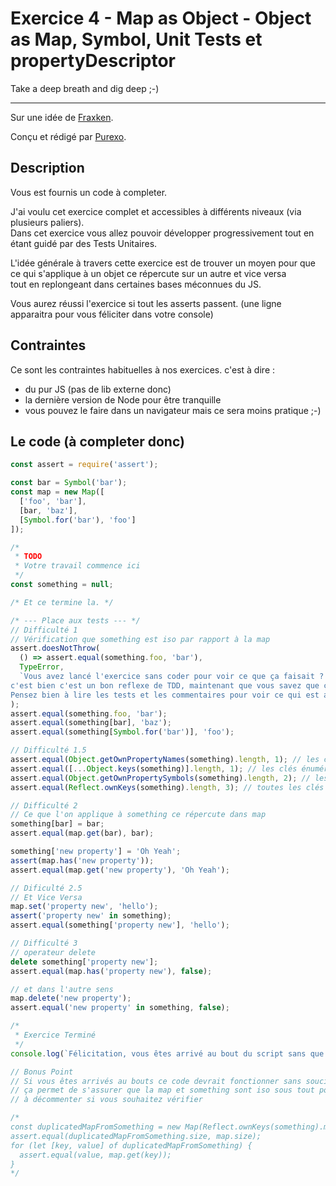 # Exercice 4 - Map as Object - Object as Map, Symbol, Unit Tests et propertyDescriptor

Take a deep breath and dig deep ;-)

------------

Sur une idée de [Fraxken](https://github.com/fraxken).

Conçu et rédigé par [Purexo](https://github.com/Purexo).

## Description
Vous est fournis un code à completer.

J'ai voulu cet exercice complet et accessibles à différents niveaux (via plusieurs paliers).  
Dans cet exercice vous allez pouvoir développer progressivement tout en étant guidé par des Tests Unitaires.

L'idée générale à travers cette exercice est de trouver un moyen pour que ce qui s'applique à un objet ce répercute sur un autre et vice versa  
tout en replongeant dans certaines bases méconnues du JS.

Vous aurez réussi l'exercice si tout les asserts passent. (une ligne apparaitra pour vous féliciter dans votre console)

## Contraintes
Ce sont les contraintes habituelles à nos exercices. c'est à dire :

- du pur JS (pas de lib externe donc)
- la dernière version de Node pour être tranquille
- vous pouvez le faire dans un navigateur mais ce sera moins pratique ;-)

## Le code (à completer donc)

```js
const assert = require('assert');

const bar = Symbol('bar');
const map = new Map([
  ['foo', 'bar'],
  [bar, 'baz'],
  [Symbol.for('bar'), 'foo']
]);

/*
 * TODO
 * Votre travail commence ici
 */
const something = null;

/* Et ce termine la. */

/* --- Place aux tests --- */
// Difficulté 1
// Vérification que something est iso par rapport à la map
assert.doesNotThrow(
  () => assert.equal(something.foo, 'bar'),
  TypeError,
  `Vous avez lancé l'exercice sans coder pour voir ce que ça faisait ?
c'est bien c'est un bon reflexe de TDD, maintenant que vous savez que ça ne fonctionne pas, vous pouvez réfléchir à une solution.
Pensez bien à lire les tests et les commentaires pour voir ce qui est attendu ;-)`
);
assert.equal(something.foo, 'bar');
assert.equal(something[bar], 'baz');
assert.equal(something[Symbol.for('bar')], 'foo');

// Difficulté 1.5
assert.equal(Object.getOwnPropertyNames(something).length, 1); // les clés en string
assert.equal([...Object.keys(something)].length, 1); // les clés énumérables en string
assert.equal(Object.getOwnPropertySymbols(something).length, 2); // les clés en Symbol
assert.equal(Reflect.ownKeys(something).length, 3); // toutes les clés

// Difficulté 2
// Ce que l'on applique à something ce répercute dans map
something[bar] = bar;
assert.equal(map.get(bar), bar);

something['new property'] = 'Oh Yeah';
assert(map.has('new property'));
assert.equal(map.get('new property'), 'Oh Yeah');

// Dificulté 2.5
// Et Vice Versa
map.set('property new', 'hello');
assert('property new' in something);
assert.equal(something['property new'], 'hello');

// Difficulté 3
// operateur delete
delete something['property new'];
assert.equal(map.has('property new'), false);

// et dans l'autre sens
map.delete('new property');
assert.equal('new property' in something, false);

/*
 * Exercice Terminé
 */
console.log(`Félicitation, vous êtes arrivé au bout du script sans que les asserts ne lèvent d'exceptions`);

// Bonus Point
// Si vous êtes arrivés au bouts ce code devrait fonctionner sans soucis
// ça permet de s'assurer que la map et something sont iso sous tout points de vues en termes de données stockés
// à décommenter si vous souhaitez vérifier

/*
const duplicatedMapFromSomething = new Map(Reflect.ownKeys(something).map((key => [key, something[key]])));
assert.equal(duplicatedMapFromSomething.size, map.size);
for (let [key, value] of duplicatedMapFromSomething) {
  assert.equal(value, map.get(key));
}
*/
```
